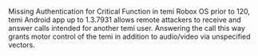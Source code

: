 Missing Authentication for Critical Function in temi Robox OS prior to 120, temi Android app up to 1.3.7931 allows remote attackers to receive and answer calls intended for another temi user. Answering the call this way grants motor control of the temi in addition to audio/video via unspecified vectors.